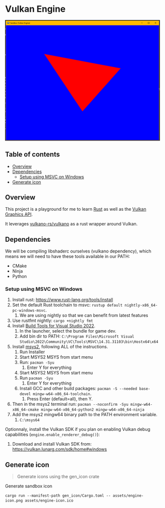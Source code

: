 # Vulkan Engine

<p align="center">
  <a href="https://github.com/devodev/vulkan-engine">
    <img alt="sandbox1" src="assets/sandbox1.png" width="800">
  </a>
</p>

## Table of contents

- [Overview](#overview)
- [Dependencies](#dependencies)
  - [Setup using MSVC on Windows](#setup-using-msvc-on-windows)
- [Generate icon](#generate-icon)

## Overview

This project is a playground for me to learn [Rust](https://www.rust-lang.org/) as well as the [Vulkan Graphics API](https://www.khronos.org/vulkan/).

It leverages [vulkano-rs/vulkano](https://github.com/vulkano-rs/vulkano) as a rust wrapper around Vulkan.

## Dependencies

We will be compiling libshaderc ourselves (vulkano dependency), which means we will need to have these tools available in our PATH:

- CMake
- Ninja
- Python

### Setup using MSVC on Windows

1. Install rust: <https://www.rust-lang.org/tools/install>
2. Set the default Rust toolchain to msvc: `rustup default nightly-x86_64-pc-windows-msvc`.
   1. We are using nightly so that we can benefit from latest features
3. Use rustfmt nightly: `cargo +nightly fmt`
4. Install [Build Tools for Visual Studio 2022](https://visualstudio.microsoft.com/thank-you-downloading-visual-studio/?sku=Community&channel=Release&version=VS2022&source=VSLandingPage&cid=2030&passive=false).
   1. In the launcher, select the bundle for game dev.
   2. Add bin dir to PATH: `C:\Program Files\Microsoft Visual Studio\2022\Community\VC\Tools\MSVC\14.31.31103\bin\Hostx64\x64`
5. Install [msys2](https://www.msys2.org/), following ALL of the instructions.
   1. Run Installer
   2. Start MSYS2 MSYS from start menu
   3. Run: `pacman -Syu`
      1. Enter Y for everything
   4. Start MSYS2 MSYS from start menu
   5. Run `pacman -Syu`
      1. Enter Y for everything
   6. Install GCC and other build packages: `pacman -S --needed base-devel mingw-w64-x86_64-toolchain`.
      1. Press Enter (default=all), then Y.
6. Then in the msys2 terminal run: `pacman --noconfirm -Syu mingw-w64-x86_64-cmake mingw-w64-x86_64-python2 mingw-w64-x86_64-ninja`
7. Add the msys2 mingw64 binary path to the PATH environment variable.
   1. `C:\msys64`

Optionnaly, install the Vulkan SDK if you plan on enabling Vulkan debug capabilities (`engine.enable_renderer_debug()`):

1. Download and install Vulkan SDK from: <https://vulkan.lunarg.com/sdk/home#windows>

## Generate icon

> Generate icons using the gen_icon crate

Generate sandbox icon

```
cargo run --manifest-path gen_icon/Cargo.toml -- assets/engine-icon.png assets/engine-icon.ico
```

